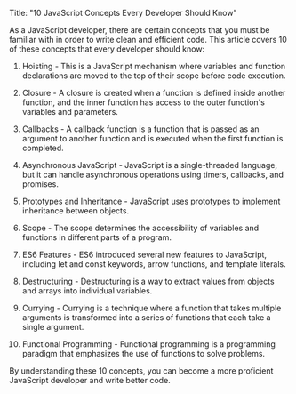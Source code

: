 Title: "10 JavaScript Concepts Every Developer Should Know"

As a JavaScript developer, there are certain concepts that you must be familiar with in order to write clean and efficient code. This article covers 10 of these concepts that every developer should know:

1. Hoisting - This is a JavaScript mechanism where variables and function declarations are moved to the top of their scope before code execution.

2. Closure - A closure is created when a function is defined inside another function, and the inner function has access to the outer function's variables and parameters.

3. Callbacks - A callback function is a function that is passed as an argument to another function and is executed when the first function is completed.

4. Asynchronous JavaScript - JavaScript is a single-threaded language, but it can handle asynchronous operations using timers, callbacks, and promises.

5. Prototypes and Inheritance - JavaScript uses prototypes to implement inheritance between objects.

6. Scope - The scope determines the accessibility of variables and functions in different parts of a program.

7. ES6 Features - ES6 introduced several new features to JavaScript, including let and const keywords, arrow functions, and template literals.

8. Destructuring - Destructuring is a way to extract values from objects and arrays into individual variables.

9. Currying - Currying is a technique where a function that takes multiple arguments is transformed into a series of functions that each take a single argument.

10. Functional Programming - Functional programming is a programming paradigm that emphasizes the use of functions to solve problems.

By understanding these 10 concepts, you can become a more proficient JavaScript developer and write better code.
